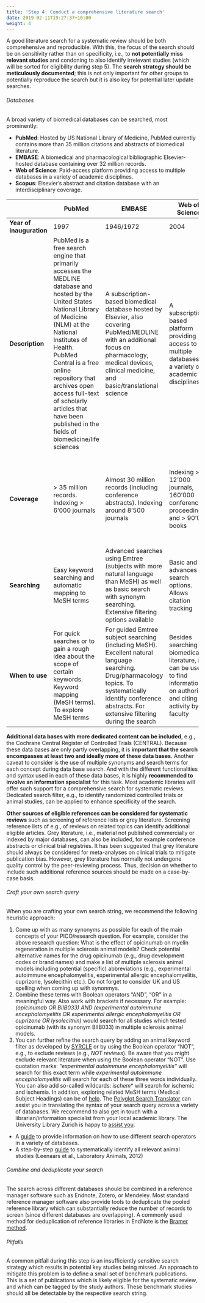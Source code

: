 ```yaml
---
title: 'Step 4: Conduct a comprehensive literature search'
date: 2019-02-11T19:27:37+10:00
weight: 4
---
```



A good literature search for a systematic review should be both comprehensive and reproducible. With this, the focus of the search should be on sensitivity rather than on specificity, i.e., to **not potentially miss relevant studies** and condoning to also identify irrelevant studies (which will be sorted for eligibility during step 5). The **search strategy should be meticulously documented**; this is not only important for other groups to potentially reproduce the search but it is also key for potential later update searches.

###### Databases
A broad variety of biomedical databases can be searched, most prominently:
* **PubMed**: Hosted by US National Library of Medicine, PubMed currently contains more than 35 million citations and abstracts of biomedical literature.
* **EMBASE**: A biomedical and pharmacological bibliographic Elsevier-hosted database containing over 32 million records.
* **Web of Science**: Paid-access platform providing access to multiple databases in a variety of academic disciplines.
* **Scopus**: Elsevier’s abstract and citation database with an interdisciplinary coverage.


|     	      		    | PubMed                                                        |EMBASE                 |Web of Science             |Scopus			    |
|---------------------------|---------------------------------------------------------------|-----------------------|---------------------------|---------------------------|
| **Year of inauguration**  |1997							    |1946/1972              |2004                       |2004                       |
| **Description**           |PubMed is a free search engine that primarily accesses the MEDLINE database and hosted by the United States National Library of Medicine (NLM) at the National Institutes of Health. PubMed Central is a free online repository that archives open access full-text of scholarly articles that have been published in the fields of biomedicine/life sciences |A subscription-based biomedical database hosted by Elsevier, also covering PubMed/MEDLINE with an additional focus on pharmacology, medical devices, clinical medicine, and basic/translational science|A subscription-based platform providing access to multiple databases in a variety of academic disciplines|A subscription-based abstract and citation database covering life sciences, social science, physical sciences, and health sciences|
| **Coverage**              |> 35 million records. Indexing > 6’000 journals|Almost 30 million records (including conference abstracts). Indexing around 8’500 journals|Indexing > 12’000 journals, 160’000 conference proceedings, and > 90’000 books|Indexing around 25’000 journals, around 5 million conference proceedings, 386 million scientific webpages, and 22 million patent records|
| **Searching**             |Easy keyword searching and automatic mapping to MeSH terms|Advanced searches using Emtree (subjects with more natural language than MeSH) as well as basic search with synonym searching. Extensive filtering options available|Basic and advances search options. Allows citation tracking|Effective keyword/index term searching. Search results can be graphically analyzed|
| **When to use**           |For quick searches or to gain a rough idea about the scope of certain keywords. Keyword mapping (MeSH terms). To explore MeSH terms|For guided Emtree subject searching (including MeSH). Excellent natural language searching. Drug/pharmacology topics. To systematically identify conference abstracts. For extensive filtering during the search|Besides searching for biomedical literature, it can be used to find information on authoring and citing activity by faculty|Broad coverage of journals published outside the U.S. and for broad coverage of non-English publications. For interdisciplinary field coverage|

**Additional data bases with more dedicated content can be included**, e.g., the Cochrane Central Register of Controlled Trials (CENTRAL). Because these data bases are only partly overlapping, it is **important that the search encompasses at least two and ideally more of these data bases**. Another caveat to consider is the use of multiple synonyms and search terms for each concept during data base search. And with the different functionalities and syntax used in each of these data bases, it is highly **recommended to involve an information specialist** for this task. Most academic libraries will offer such support for a comprehensive search for systematic reviews. Dedicated search filter, e.g., to identify randomized controlled trials or animal studies, can be applied to enhance specificity of the search.

**Other sources of eligible references can be considered for systematic reviews** such as screening of reference lists or grey literature. Screening reference lists of e.g., of reviews on related topics can identify additional eligible articles. Grey literature, i.e., material not published commercially or indexed by major databases, can also be included, for example conference abstracts or clinical trial registries. It has been suggested that grey literature should always be considered for meta-analyses on clinical trials to mitigate publication bias. However, grey literature has normally not undergone quality control by the peer-reviewing process. Thus, decision on whether to include such additional reference sources should be made on a case-by-case basis.

###### Craft your own search query
When you are crafting your own search string, we recommend the following heuristic approach:
1. Come up with as many synonyms as possible for each of the main concepts of your PICO/research question. For example, consider the above research question: What is the effect of opicinumab on myelin regeneration in multiple sclerosis animal models? Check potential alternative names for the drug opicinumab  (e.g., drug development codes or brand names) and make a list of multiple sclerosis animal models including potential (specific) abbreviations (e.g., experimental autoimmune encephalomyelitis, experimental allergic encephalomyelitis, cuprizone, lysolecithin etc.). Do not forget to consider UK and US spelling when coming up with synonmys.
2. Combine these terms with Boolean operators “AND”, “OR” in a meaningful way. Also work with brackets if necessary. For example: *(opicinumab OR BIIB033) AND (experimental autoimmune encephalomyelitis OR experimental allergic encephalomyelitis OR cuprizone OR lysolecithin)* would search for all studies which tested opicinumab (with its synonym BIIB033) in multiple sclerosis animal models. 
3. You can further refine the search query by adding an animal keyword filter as developed by [SYRCLE](https://doi.org/10.1258/la.2010.009117) or by using the Boolean operator “NOT”, e.g., to exclude reviews (e.g., *NOT reviews*). Be aware that you might exclude relevant literature when using the Boolean operator “NOT”. Use quotation marks: *“experimental autoimmune encephalomyelitis”* will search for this exact term while *experimental autoimmune encephalomyelitis* will search for each of these three words individually. You can also add so-called wildcards: *ischem** will search for ischemic and ischemia.
In addition, exploring related MeSH terms (Medical Subject Headings) can be of [help](https://www.ncbi.nlm.nih.gov/mesh/.). The [Polyglot Search Translator](https://sr-accelerator.com/#/polyglot) can assist you in translating the syntax of your search query across a variety of databases.
We recommend to also get in touch with a librarian/information specialist from your local academic library. The University Library Zurich is happy to [assist you](https://www.ub.uzh.ch/de/unterstuetzung-erhalten/fachliche-unterstuetzung/medizin/systematic-reviews-und-auftragsrecherchen.html).

* A [guide](https://www.nal.usda.gov/sites/default/files/page-files/AWIC-database-cheat-sheet-revised-12-30-2022_508.pdf) to provide information on how to use different search operators in a variety of databases.
* A step-by-step [guide](https://journals.sagepub.com/doi/10.1258/la.2011.011087) to systematically identify all relevant animal studies (Leenaars et al., Laboratory Animals, 2012)

###### Combine and deduplicate your search
The search across different databases should be combined in a reference manager software such as Endnote, Zotero, or Mendeley. Most standard reference manager software also provide tools to deduplicate the pooled reference library which can substantially reduce the number of records to screen (since different databases are overlapping). A commonly used method for deduplication of reference libraries in EndNote is the [Bramer method](http://dx.doi.org/10.3163/1536-5050.104.3.014).

###### Pitfalls
A common pitfall during this step is an insufficiently sensitive search strategy which results in potential key studies being missed. An approach to mitigate this problem is to define a small set of benchmark publications. This is a set of publications which is likely eligible for the systematic review, and which can be tagged by the study authors. These benchmark studies should all be detectable by the respective search string.


